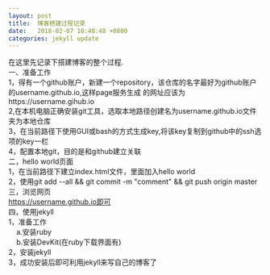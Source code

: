 ```yaml
---
layout: post
title:  博客搭建过程记录
date:   2018-02-07 10:40:48 +0800
categories: jekyll update
---
```

在这里先记录下搭建博客的整个过程.  
一、准备工作  
1，得有一个github账户，新建一个repository，该仓库的名字最好为github账户的username.github.io,这样page服务生成
的网址应该为https://username.gihub.io  
2,在本机电脑正确安装git工具，选取本地路径创建名为username.github.io文件夹为本地仓库  
3，在当前路径下使用GUI或bash的方式生成key,将该key复制到github中的ssh选项的key一栏  
4，配置本地git，目的是和github建立关联  
二，hello world页面  
1，在当前路径下建立index.html文件，里面加入hello world  
2，使用git add --all && git commit -m "comment" && git push origin master  
三，浏览网页  
https://username.github.io即可  
四，使用jekyll  
1，准备工作  
&nbsp;&nbsp;&nbsp;&nbsp;a.安装ruby    
&nbsp;&nbsp;&nbsp;&nbsp;b.安装DevKit(在ruby下载界面有)      
2，安装jekyll  
3，成功安装后即可利用jekyll来写自己的博客了
